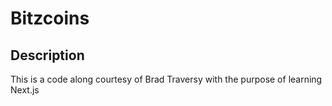 # Bitzcoins

## Description

This is a code along courtesy of Brad Traversy  with the purpose of learning Next.js

